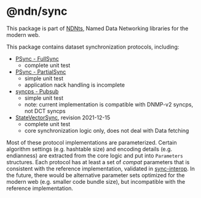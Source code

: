 # @ndn/sync

This package is part of [NDNts](https://yoursunny.com/p/NDNts/), Named Data Networking libraries for the modern web.

This package contains dataset synchronization protocols, including:

* [PSync - FullSync](https://github.com/named-data/PSync)
  * complete unit test
* [PSync - PartialSync](https://github.com/named-data/PSync)
  * simple unit test
  * application nack handling is incomplete
* [syncps - Pubsub](https://github.com/pollere/DNMP-v2/tree/main/syncps)
  * simple unit test
  * note: current implementation is compatible with DNMP-v2 syncps, not DCT syncps
* [StateVectorSync](https://named-data.github.io/StateVectorSync/Specification.html), revision 2021-12-15
  * complete unit test
  * core synchronization logic only, does not deal with Data fetching

Most of these protocol implementations are parameterized.
Certain algorithm settings (e.g. hashtable size) and encoding details (e.g. endianness) are extracted from the core logic and put into `Parameters` structures.
Each protocol has at least a set of *compat* parameters that is consistent with the reference implementation, validated in [sync-interop](../../integ/sync-interop/).
In the future, there would be alternative parameter sets optimized for the modern web (e.g. smaller code bundle size), but incompatible with the reference implementation.
